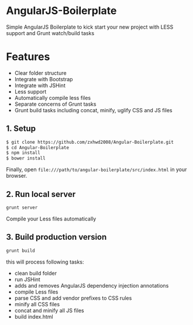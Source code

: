 # AngularJS-Boilerplate
Simple AngularJS Boilerplate to kick start your new project with LESS support and Grunt watch/build tasks

# Features
* Clear folder structure
* Integrate with Bootstrap
* Integrate with JSHint
* Less support
* Automatically compile less files
* Separate concerns of Grunt tasks
* Grunt build tasks including concat, minify, uglify CSS and JS files

## 1. Setup
```sh
$ git clone https://github.com/zxhwd2008/Angular-Boilerplate.git
$ cd Angular-Boilerplate
$ npm install
$ bower install
```

Finally, open `file:///path/to/angular-boilerplate/src/index.html` in your browser.

## 2. Run local server
```bash
grunt server
```
Compile your Less files automatically

## 3. Build production version
```bash
grunt build
```

this will process following tasks:
* clean build folder
* run JSHint
* adds and removes AngularJS dependency injection annotations
* compile Less files
* parse CSS and add vendor prefixes to CSS rules
* minify all CSS files
* concat and minify all JS files
* build index.html
